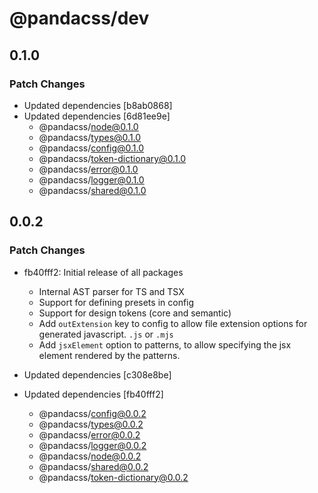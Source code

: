 # @pandacss/dev

## 0.1.0

### Patch Changes

- Updated dependencies [b8ab0868]
- Updated dependencies [6d81ee9e]
  - @pandacss/node@0.1.0
  - @pandacss/types@0.1.0
  - @pandacss/config@0.1.0
  - @pandacss/token-dictionary@0.1.0
  - @pandacss/error@0.1.0
  - @pandacss/logger@0.1.0
  - @pandacss/shared@0.1.0

## 0.0.2

### Patch Changes

- fb40fff2: Initial release of all packages

  - Internal AST parser for TS and TSX
  - Support for defining presets in config
  - Support for design tokens (core and semantic)
  - Add `outExtension` key to config to allow file extension options for generated javascript. `.js` or `.mjs`
  - Add `jsxElement` option to patterns, to allow specifying the jsx element rendered by the patterns.

- Updated dependencies [c308e8be]
- Updated dependencies [fb40fff2]
  - @pandacss/config@0.0.2
  - @pandacss/types@0.0.2
  - @pandacss/error@0.0.2
  - @pandacss/logger@0.0.2
  - @pandacss/node@0.0.2
  - @pandacss/shared@0.0.2
  - @pandacss/token-dictionary@0.0.2
